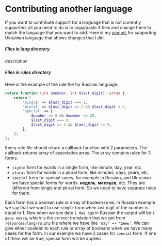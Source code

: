 # Contributing another language

If you want to contribute support for a language that is not currently supported, all you need to do is to copy/paste 3 files and change them to match the language that you want to add. Here is my [commit](https://github.com/SerhiiCho/ago/commit/bc6cb8a4de85080f177b7b5730d97758b4c72347) for supporting Ukrainian language that shows changes that I did.

##### Files in lang directory

description

##### Files in rules directory

Here is the example of the rule file for Russian language.

```php
return function (int $number, int $last_digit): array {
    return [
        'single' => $last_digit === 1,
        'plural' => $last_digit >= 2 && $last_digit < 5,
        'special' => [
            $number >= 5 && $number <= 20,
            $last_digit === 0,
            $last_digit >= 5 && $last_digit <= 9,
        ],
    ];
};
```

Every rule file should return a callback function with 2 parameters. The callback returns array of associative array. The array contains rules for 3 forms.

- `signle` form for words in a single form, like minute, day, year, etc.
- `plural` form for words in a plural form, like minutes, days, years, etc.
- `special` form for special cases, for example in Russian, and Ukrainian we have special forms for words: **недель**, **месяцев**, etc. They are different from single and plural form. So we need to have separate rules for them.

Each form has a boolean rule or array of boolean rules. In Russian example we say that we want to use `single` form when last digit of the number is equal to 1. Now when we see date `1 day ago` in Russian the output will be `1 день назад`, which is the correct translation that we got from `resources/lang/ru.php` file where we have line `'day' => 'день'`. We can give either boolean to each rule or array of booleans when we have many cases for the form. In our example we have 3 cases for `special` form. If one of them will be true, special form will be applied.


